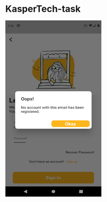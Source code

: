 # KasperTech-task

<img src="https://github.com/sj9102001/KasperTech-task/blob/master/screenshot/error-handling-screenshot.png" height="550" width="300">
